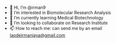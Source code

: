 - 👋 Hi, I’m @irman9
- 👀 I’m interested in Biomolecular Research Analysis
- 🌱 I’m currently learning Medical Biotechnology 
- 💞️ I’m looking to collaborate on Research Institute
- 📫 How to reach me: can send me by an email laodeirmanjaya@gmail.com

<!---
irman9/irman9 is a ✨ special ✨ repository because its `README.md` (this file) appears on your GitHub profile.
You can click the Preview link to take a look at your changes.
--->
